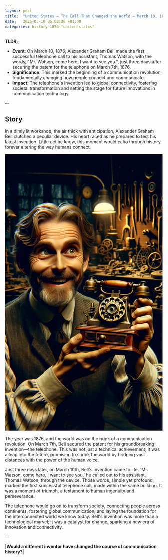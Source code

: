 ```yaml
---
layout: post
title:  "United States – The Call That Changed the World – March 10, 1876"
date:   2025-03-10 05:02:28 +01:00
categories: history 1876 "united-states"
---
```


**TLDR;**
- **Event**: On March 10, 1876, Alexander Graham Bell made the first successful telephone call to his assistant, Thomas Watson, with the words, "Mr. Watson, come here, I want to see you.", just three days after securing the patent for the telephone on March 7th, 1876.
- **Significance**: This marked the beginning of a communication revolution, fundamentally changing how people connect and communicate.
- **Impact**: The telephone's invention led to global connectivity, fostering societal transformation and setting the stage for future innovations in communication technology.

--

## Story

In a dimly lit workshop, the air thick with anticipation, Alexander Graham Bell clutched a peculiar device. His heart raced as he prepared to test his latest invention. Little did he know, this moment would echo through history, forever altering the way humans connect.

![Image](/assets/images/10_March_e4a5b8cd3763efd91cedcffcb651449d.png)

The year was 1876, and the world was on the brink of a communication revolution. On March 7th, Bell secured the patent for his groundbreaking invention—the telephone. This was not just a technical achievement; it was a leap into the future, promising to shrink the world by bridging vast distances with the power of the human voice.

Just three days later, on March 10th, Bell's invention came to life. 'Mr. Watson, come here, I want to see you,' he called out to his assistant, Thomas Watson, through the device. Those words, simple yet profound, marked the first successful telephone call, made within the same building. It was a moment of triumph, a testament to human ingenuity and perseverance.

The telephone would go on to transform society, connecting people across continents, fostering global communication, and laying the foundation for the interconnected world we know today. Bell's invention was more than a technological marvel; it was a catalyst for change, sparking a new era of innovation and connectivity.

--

|**Would a different inventor have changed the course of communication history?**|

